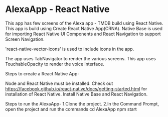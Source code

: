 # AlexaApp - React Native
This app has few screens of the Alexa app - TMDB build using React Native. This app is build using Create React Native App(CRNA). Native Base is used for importing React Native UI Components and React Navigation to support Screen Navigation.

'react-native-vector-icons' is used to include icons in the app.

The app uses TabNavigator to render the various screens. 
This app uses TouchableOpacity to render the voice interface.

Steps to create a React Native App-

Node and React Native must be installed. Check out https://facebook.github.io/react-native/docs/getting-started.html for installation of React Native.
Install Native Base and React Navigation.

Steps to run the AlexaApp-
1.Clone the project.
2.In the Command Prompt, open the project and run the commands
    cd AlexaApp
    npm start
